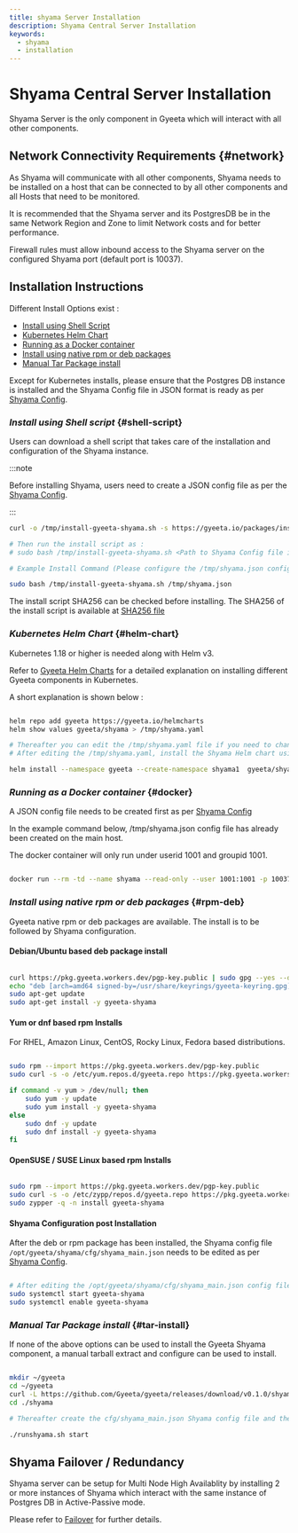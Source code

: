 ```yaml
---
title: shyama Server Installation
description: Shyama Central Server Installation
keywords:
  - shyama
  - installation
---
```


# Shyama Central Server Installation

Shyama Server is the only component in Gyeeta which will interact with all other components.

## Network Connectivity Requirements {#network}

As Shyama will communicate with all other components, Shyama needs to be installed on a host that can be
connected to by all other components and all Hosts that need to be monitored.

It is recommended that the Shyama server and its PostgresDB be in the same Network Region and Zone to limit
Network costs and for better performance.

Firewall rules must allow inbound access to the Shyama server on the configured Shyama port (default port is 10037).

## Installation Instructions

Different Install Options exist :

- [Install using Shell Script](#shell-script)
- [Kubernetes Helm Chart](#helm-chart)
- [Running as a Docker container](#docker)
- [Install using native rpm or deb packages](#rpm-deb)
- [Manual Tar Package install](#tar-install)

Except for Kubernetes installs, please ensure that the Postgres DB instance is installed and the Shyama Config
file in JSON format is ready as per [Shyama Config](./shyama_config).

### *Install using Shell script* {#shell-script} 

Users can download a shell script that takes care of the installation and configuration of the Shyama instance.

:::note

Before installing Shyama, users need to create a JSON config file as per the [Shyama Config](./shyama_config).

:::


```bash
curl -o /tmp/install-gyeeta-shyama.sh -s https://gyeeta.io/packages/install-gyeeta-shyama.sh

# Then run the install script as : 
# sudo bash /tmp/install-gyeeta-shyama.sh <Path to Shyama Config file in JSON format>

# Example Install Command (Please configure the /tmp/shyama.json config file first) :

sudo bash /tmp/install-gyeeta-shyama.sh /tmp/shyama.json

```

The install script SHA256 can be checked before installing. The SHA256 of the install script is available at [SHA256 file](https://gyeeta.io/packages/install-gyeeta-shyama.sh.sum)


### *Kubernetes Helm Chart* {#helm-chart}

Kubernetes 1.18 or higher is needed along with Helm v3.

Refer to [Gyeeta Helm Charts](./k8s_helm) for a detailed explanation on installing different
Gyeeta components in Kubernetes.

A short explanation is shown below :

```bash

helm repo add gyeeta https://gyeeta.io/helmcharts
helm show values gyeeta/shyama > /tmp/shyama.yaml

# Thereafter you can edit the /tmp/shyama.yaml file if you need to change any option. 
# After editing the /tmp/shyama.yaml, install the Shyama Helm chart using :

helm install --namespace gyeeta --create-namespace shyama1  gyeeta/shyama -f /tmp/shyama.yaml

```

### *Running as a Docker container* {#docker}

A JSON config file needs to be created first as per [Shyama Config](./shyama_config)

In the example command below, /tmp/shyama.json config file has already been created on the main host.

The docker container will only run under userid 1001 and groupid 1001.

```bash

docker run --rm -td --name shyama --read-only --user 1001:1001 -p 10037:10037 --env CFG_MAIN_JSON=/tmp/shyama.json -v /tmp/shyama.json:/tmp/shyama.json:ro ghcr.io/gyeeta/shyama start

```

### *Install using native rpm or deb packages* {#rpm-deb}

Gyeeta native rpm or deb packages are available. The install is to be followed by Shyama configuration.

#### Debian/Ubuntu based deb package install

```bash

curl https://pkg.gyeeta.workers.dev/pgp-key.public | sudo gpg --yes --dearmor --output /usr/share/keyrings/gyeeta-keyring.gpg
echo "deb [arch=amd64 signed-by=/usr/share/keyrings/gyeeta-keyring.gpg] https://pkg.gyeeta.workers.dev/apt-repo stable main" | sudo tee /etc/apt/sources.list.d/gyeeta.list
sudo apt-get update
sudo apt-get install -y gyeeta-shyama

```

#### Yum or dnf based rpm Installs

For RHEL, Amazon Linux, CentOS, Rocky Linux, Fedora based distributions.

```bash

sudo rpm --import https://pkg.gyeeta.workers.dev/pgp-key.public
sudo curl -s -o /etc/yum.repos.d/gyeeta.repo https://pkg.gyeeta.workers.dev/rpm-repo/gyeeta.repo

if command -v yum > /dev/null; then 
	sudo yum -y update
	sudo yum install -y gyeeta-shyama
else
	sudo dnf -y update
	sudo dnf install -y gyeeta-shyama
fi	

```

#### OpenSUSE / SUSE Linux based rpm Installs

```bash

sudo rpm --import https://pkg.gyeeta.workers.dev/pgp-key.public
sudo curl -s -o /etc/zypp/repos.d/gyeeta.repo https://pkg.gyeeta.workers.dev/rpm-repo/gyeeta.repo
sudo zypper -q -n install gyeeta-shyama

```


#### Shyama Configuration post Installation

After the deb or rpm package has been installed, the Shyama config file `/opt/gyeeta/shyama/cfg/shyama_main.json` needs
to be edited as per [Shyama Config](./shyama_config).

```bash title="Start Shyama after editing the shyama_main.json"

# After editing the /opt/gyeeta/shyama/cfg/shyama_main.json config file
sudo systemctl start gyeeta-shyama
sudo systemctl enable gyeeta-shyama

```


### *Manual Tar Package install* {#tar-install}

If none of the above options can be used to install the Gyeeta Shyama component, a manual tarball extract and configure
can be used to install.

```bash title="Example Install Command"

mkdir ~/gyeeta
cd ~/gyeeta
curl -L https://github.com/Gyeeta/gyeeta/releases/download/v0.1.0/shyama.tar.gz | tar xzf -
cd ./shyama

# Thereafter create the cfg/shyama_main.json Shyama config file and then start the Shyama server as

./runshyama.sh start

```

## Shyama Failover / Redundancy

Shyama server can be setup for Multi Node High Availablity by installing 2 or more instances of Shyama
which interact with the same instance of Postgres DB in Active-Passive mode.

Please refer to [Failover](./failover) for further details.

